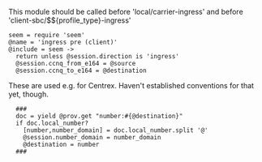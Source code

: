 This module should be called before 'local/carrier-ingress' and before 'client-sbc/$${profile_type}-ingress'

    seem = require 'seem'
    @name = 'ingress pre (client)'
    @include = seem ->
      return unless @session.direction is 'ingress'
      @session.ccnq_from_e164 = @source
      @session.ccnq_to_e164 = @destination

These are used e.g. for Centrex. Haven't established conventions for that yet, though.

      ###
      doc = yield @prov.get "number:#{@destination}"
      if doc.local_number?
        [number,number_domain] = doc.local_number.split '@'
        @session.number_domain = number_domain
        @destination = number
      ###

